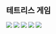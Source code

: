 <span>
<h2> 테트리스 게임</h2>
<img src="https://img.shields.io/badge/Bitrise-FFCA28?style=flat-square&logo=Bitrise&logoColor=white">
</span>
 <span>
<img src="https://img.shields.io/badge/HTML5-FFCA28?style=flat-square&logo=HTML5&logoColor=white">
<img src="https://img.shields.io/badge/CSS-004088?style=flat-square&logo=CSS&logoColor=white">
<img src="https://img.shields.io/badge/JavaScript-F7DF1E?style=flat-square&logo=JavaScript&logoColor=white">
<img src="https://img.shields.io/badge/Visual Studio-0094F5?style=flat-square&logo=Visual Studio&logoColor=white">
</span>
